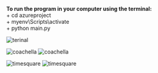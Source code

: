 **To run the program in your computer using the terminal:** <br />
              + cd azureproject<br />
              + myenv\Scripts\activate <br />
              + python main.py <br />
              

![terinal](https://github.com/trucnguyen10/Azure_computer_vision/assets/87359204/104ebe42-11ca-4272-8d92-eb3f6062760d)

![coachella](https://github.com/trucnguyen10/Azure_computer_vision/assets/87359204/cbadc251-4000-4fe3-892b-bb9a29d3d054)
![coachella](https://github.com/trucnguyen10/Azure_computer_vision/assets/87359204/048a1c10-04d0-4ed8-9bc5-6dcb5280a9c3)

![timesquare](https://github.com/trucnguyen10/Azure_computer_vision/assets/87359204/5a6bc9c4-be8e-4271-99f1-e36142fd7f33)
![timesquare](https://github.com/trucnguyen10/Azure_computer_vision/assets/87359204/c68fa8b3-f051-46de-aee1-7771f2537f91)
